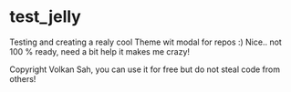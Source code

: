 # test_jelly
Testing and creating a realy cool Theme wit modal for repos :) Nice.. not 100 % ready, need a bit help it makes me crazy!

Copyright Volkan Sah, you can use it for free but do not steal code from others!
